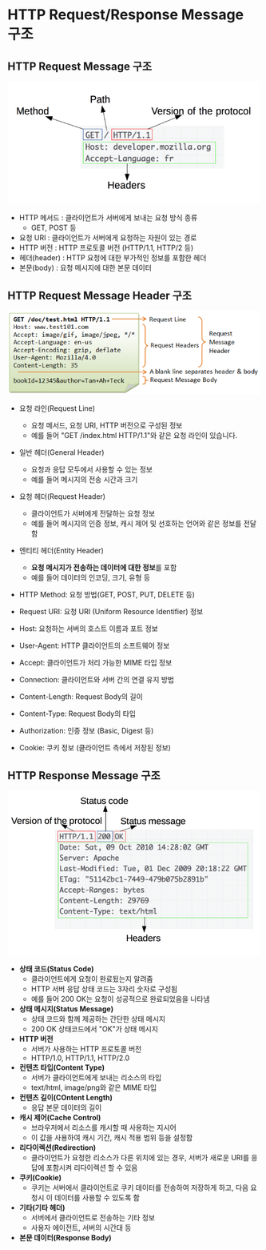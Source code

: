 # HTTP Request/Response Message 구조
## HTTP Request Message 구조
![](img/img.png)
- HTTP 메서드 : 클라이언트가 서버에게 보내는 요청 방식 종류
  - GET, POST 등
- 요청 URI : 클라이언트가 서버에게 요청하는 자원이 있는 경로
- HTTP 버전 : HTTP 프로토콜 버전 (HTTP/1.1, HTTP/2 등)
- 헤더(header) : HTTP 요청에 대한 부가적인 정보를 포함한 헤더
- 본문(body) : 요청 메시지에 대한 본문 데이터

## HTTP Request Message Header 구조
![](img/img_2.png)
- 요청 라인(Request Line)
  - 요청 메서드, 요청 URI, HTTP 버전으로 구성된 정보
  - 예를 들어 "GET /index.html HTTP/1.1"와 같은 요청 라인이 있습니다.
- 일반 헤더(General Header)
  - 요청과 응답 모두에서 사용할 수 있는 정보
  - 예를 들어 메시지의 전송 시간과 크기
- 요청 헤더(Request Header)
  - 클라이언트가 서버에게 전달하는 요청 정보
  - 예를 들어 메시지의 인증 정보, 캐시 제어 및 선호하는 언어와 같은 정보를 전달함
- 엔티티 헤더(Entity Header)
  - **요청 메시지가 전송하는 데이터에 대한 정보**를 포함
  - 예를 들어 데이터의 인코딩, 크기, 유형 등


- HTTP Method: 요청 방법(GET, POST, PUT, DELETE 등)
- Request URI: 요청 URI (Uniform Resource Identifier) 정보
- Host: 요청하는 서버의 호스트 이름과 포트 정보
- User-Agent: HTTP 클라이언트의 소프트웨어 정보
- Accept: 클라이언트가 처리 가능한 MIME 타입 정보
- Connection: 클라이언트와 서버 간의 연결 유지 방법
- Content-Length: Request Body의 길이
- Content-Type: Request Body의 타입
- Authorization: 인증 정보 (Basic, Digest 등)
- Cookie: 쿠키 정보 (클라이언트 측에서 저장된 정보)

## HTTP Response Message 구조
![](img/img_1.png)

- **상태 코드(Status Code)**
  - 클라이언트에게 요청이 완료됬는지 알려줌
  - HTTP 서버 응답 상태 코드는 3자리 숫자로 구성됨
  - 예를 들어 200 OK는 요청이 성공적으로 완료되었음을 나타냄
- **상태 메시지(Status Message)**
  - 상태 코드와 함께 제공하는 간단한 상태 메시지
  - 200 OK 상태코드에서 "OK"가 상태 메시지
- **HTTP 버전**
  - 서버가 사용하는 HTTP 프로토콜 버전
  - HTTP/1.0, HTTP/1.1, HTTP/2.0
- **컨텐츠 타입(Content Type)**
  - 서버가 클라이언트에게 보내는 리소스의 타입
  - text/html, image/png와 같은 MIME 타입
- **컨텐츠 길이(COntent Length)**
  - 응답 본문 데이터의 길이
- **캐시 제어(Cache Control)**
  - 브라우저에서 리소스를 캐시할 때 사용하는 지시어
  - 이 값을 사용하여 캐시 기간, 캐시 적용 범위 등을 설정함
- **리다이렉션(Redirection)**
  - 클라이언트가 요청한 리소스가 다른 위치에 있는 경우, 서버가 새로운 URI를 응답에 포함시켜 리다이렉션 할 수 있음
- **쿠키(Cookie)**
  - 쿠키는 서버에서 클라이언트로 쿠키 데이터를 전송하여 저장하게 하고, 다음 요청시 이 데이터를 사용할 수 있도록 함
- **기타(기타 헤더)**
  - 서버에서 클라이언트로 전송하는 기타 정보
  - 사용자 에이전트, 서버의 시간대 등
- **본문 데이터(Response Body)**